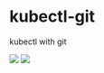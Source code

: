 # kubectl-git
kubectl with git

[![](https://images.microbadger.com/badges/version/tnextday/kubectl-git.svg)](https://microbadger.com/images/tnextday/kubectl-git "Get your own version badge on microbadger.com")
[![](https://images.microbadger.com/badges/image/tnextday/kubectl-git.svg)](https://microbadger.com/images/tnextday/kubectl-git "Get your own image badge on microbadger.com")

